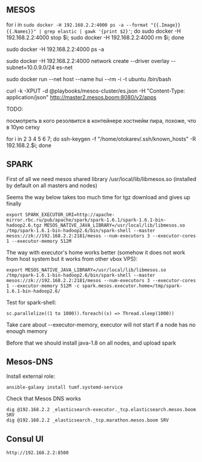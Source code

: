MESOS
-----
for i in `sudo docker -H 192.168.2.2:4000 ps -a --format "{{.Image}} {{.Names}}" | grep elastic | gawk '{print $2}'`; do sudo docker -H 192.168.2.2:4000 stop $i; sudo docker -H 192.168.2.2:4000 rm $i; done

sudo docker -H 192.168.2.2:4000 ps -a

sudo docker -H 192.168.2.2:4000 network create --driver overlay --subnet=10.0.9.0/24 es-net

sudo docker run --net host --name hui --rm -i -t ubuntu /bin/bash

curl -k -XPUT -d @playbooks/mesos-cluster/es.json -H "Content-Type: application/json" http://master2.mesos.boom:8080/v2/apps

TODO:

посмотреть в кого резолвится в контейнере хостнейм пира, похоже, что в 10ую сетку

for i in 2 3 4 5 6 7; do ssh-keygen -f "/home/otokarev/.ssh/known_hosts" -R 192.168.2.$i; done

SPARK
-----
First of all we need mesos shared library /usr/local/lib/libmesos.so (installed by default on all masters and nodes)


Seems the way below takes too much time for tgz download and gives up finally

```
export SPARK_EXECUTOR_URI=http://apache-mirror.rbc.ru/pub/apache/spark/spark-1.6.1/spark-1.6.1-bin-hadoop2.6.tgz MESOS_NATIVE_JAVA_LIBRARY=/usr/local/lib/libmesos.so
/tmp/spark-1.6.1-bin-hadoop2.6/bin/spark-shell --master mesos://zk://192.168.2.2:2181/mesos --num-executors 3 --executor-cores 1 --executor-memory 512M
```

The way with executor's home works better (somehow it does not work from host system but it works from other vbox VPS):

```
export MESOS_NATIVE_JAVA_LIBRARY=/usr/local/lib/libmesos.so
/tmp/spark-1.6.1-bin-hadoop2.6/bin/spark-shell --master mesos://zk://192.168.2.2:2181/mesos --num-executors 3 --executor-cores 1 --executor-memory 512M -c spark.mesos.executor.home=/tmp/spark-1.6.1-bin-hadoop2.6/
```

Test for spark-shell:
```
sc.parallelize((1 to 1000)).foreach((x) => Thread.sleep(1000))
```

Take care about --executor-memory, executor will not start if a node has no enough memory

Before that we should install java-1.8 on all nodes, and upload spark

Mesos-DNS
---------

Install external role:

```
ansible-galaxy install tumf.systemd-service
```

Check that Mesos DNS works

```
dig @192.168.2.2 _elasticsearch-executor._tcp.elasticsearch.mesos.boom SRV
dig @192.168.2.2 _elasticsearch._tcp.marathon.mesos.boom SRV
```

Consul UI
---------

```
http://192.168.2.2:8500
```
